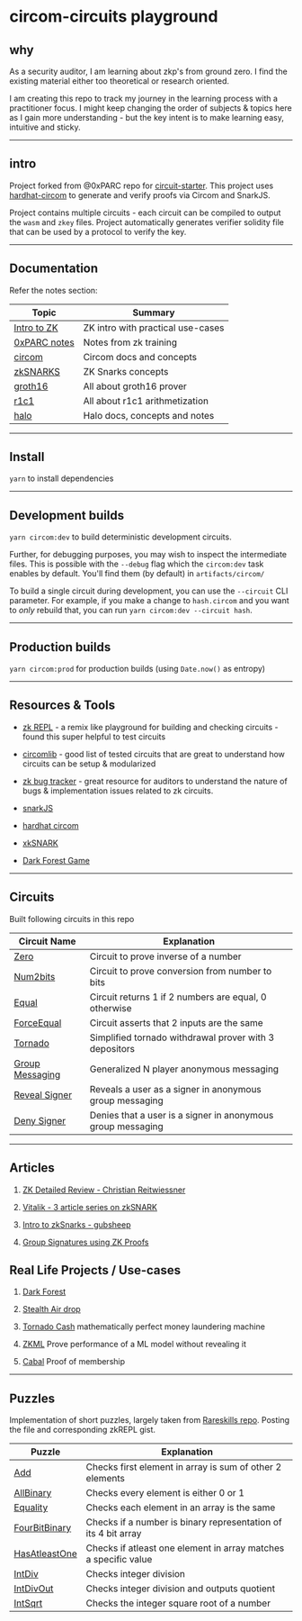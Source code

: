 # circom-circuits playground

## why
As a security auditor, I am learning about zkp's from ground zero. I find the existing material either too theoretical or research oriented.

I am creating this repo to track my journey in the learning process with a practitioner focus. I might keep changing the order of subjects & topics here as I gain more understanding - but the key intent is to make learning easy, intuitive and sticky.

---

## intro
Project forked from @0xPARC repo for [circuit-starter](https://github.com/0xPARC/circom-starter). This project uses [hardhat-circom](https://github.com/projectsophon/hardhat-circom) to generate and verify proofs via Circom and SnarkJS.

Project contains multiple circuits - each circuit can be compiled to output the `wasm` and `zkey` files. Project automatically generates verifier solidity file that can be used by a protocol to verify the key.

---

## Documentation
Refer the notes section:

| Topic | Summary |
|-----|-----------|
| [Intro to ZK](./notes/intro2zk.md)   | ZK intro with practical use-cases         |   
| [0xPARC notes](./notes/oxparc-notes.md)   | Notes from zk training         |   
| [circom](./notes/circom.md)     | Circom docs and concepts         |
| [zkSNARKS](./notes/zkSNARKs.md)     | ZK Snarks concepts         |
| [groth16](./notes/groth16.md)   | All about groth16 prover         |
| [r1c1](./notes/r1c1.md)         | All about r1c1 arithmetization         |
| [halo](./notes/halo.md)         | Halo docs, concepts and notes         |

---

## Install

`yarn` to install dependencies

---

## Development builds

`yarn circom:dev` to build deterministic development circuits.

Further, for debugging purposes, you may wish to inspect the intermediate files. This is possible with the `--debug` flag which the `circom:dev` task enables by default. You'll find them (by default) in `artifacts/circom/`

To build a single circuit during development, you can use the `--circuit` CLI parameter. For example, if you make a change to `hash.circom` and you want to _only_ rebuild that, you can run `yarn circom:dev --circuit hash`.

---

## Production builds

`yarn circom:prod` for production builds (using `Date.now()` as entropy)

---

## Resources & Tools

- [zk REPL](https://zkrepl.dev/) - a remix like playground for building and checking circuits - found this super helpful to test circuits

- [circomlib](https://github.com/iden3/circomlib/tree/master/circuits) - good list of tested circuits that are great to understand how circuits can be setup & modularized

- [zk bug tracker](https://github.com/0xPARC/zk-bug-tracker?tab=readme-ov-file#dark-forest-1) - great resource for auditors to understand the nature of bugs & implementation issues related to zk circuits. 

- [snarkJS](https://github.com/iden3/snarkjs) 

- [hardhat circom](https://github.com/projectsophon/hardhat-circom)

- [xkSNARK](https://github.com/akosba/xjsnark)

- [Dark Forest Game](zkga.me)
---

## Circuits

Built following circuits in this repo

| Circuit Name | Explanation |
|--------------|-------------|
| [Zero](./circuits/zero.circom)     | Circuit to prove inverse of a number|
| [Num2bits](./circuits/num2bits.circom)     | Circuit to prove conversion from number to bits|
| [Equal](./circuits/equal.circom)     | Circuit returns 1 if 2 numbers are equal, 0 otherwise|
| [ForceEqual](./circuits/forceEqual.circom)     | Circuit asserts that 2 inputs are the same|
| [Tornado](./circuits/tornadocash3.circom)     | Simplified tornado withdrawal prover with 3 depositors|
| [Group Messaging](./circuits/groupSignatures.circom)     | Generalized N player anonymous messaging|
| [Reveal Signer](./circuits/revealSigner.circom)     | Reveals a user as a signer in anonymous group messaging|
| [Deny Signer](./circuits/denySigner.circom)     | Denies that a user is a signer in anonymous group messaging|
--- 

## Articles

1. [ZK Detailed Review - Christian Reitwiessner](https://blog.ethereum.org/2016/12/05/zksnarks-in-a-nutshell) 

2. [Vitalik - 3 article series on zkSNARK](https://medium.com/@VitalikButerin/quadratic-arithmetic-programs-from-zero-to-hero-f6d558cea649)

3. [Intro to zkSnarks - gubsheep](https://blog.zkga.me/intro-to-zksnarks)

4. [Group Signatures using ZK Proofs](https://github.com/gubsheep/zk-group-sigs)

## Real Life Projects / Use-cases

1. [Dark Forest](https://zkga.me/)

2. [Stealth Air drop](https://github.com/stealthdrop/stealthdrop)

3. [Tornado Cash](??)
mathematically perfect money laundering machine

4. [ZKML](??)
Prove performance of a ML model without revealing it

5. [Cabal](cabal.xyz)
Proof of membership

---
## Puzzles

Implementation of short puzzles, largely taken from [Rareskills repo](https://github.com/RareSkills/zero-knowledge-puzzles/tree/main). Posting the file and corresponding zkREPL gist.


| Puzzle | Explanation |
|--------------|-------------|
| [Add](./puzzles/Add.circom)     | Checks first element in array is sum of other 2 elements|
| [AllBinary](./puzzles/AllBinary.circom)     | Checks every element is either 0 or 1|
| [Equality](./puzzles/Equality.circom)     | Checks each element in an array is the same|
| [FourBitBinary](./puzzles/FourBitBinary.circom)     | Checks if a number is binary representation of its 4 bit array|
| [HasAtleastOne](./puzzles/HasAtleastOne.circom)     | Checks if atleast one element in array matches a specific value|
| [IntDiv](./puzzles/IntDiv.circom)     | Checks integer division |
| [IntDivOut](./puzzles/IntDivOut.circom)     | Checks integer division and outputs quotient |
| [IntSqrt](./puzzles/InSqrt.circom)     | Checks the integer square root of a number |
